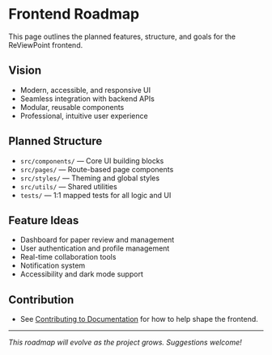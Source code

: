 # Frontend Roadmap

This page outlines the planned features, structure, and goals for the ReViewPoint frontend.

## Vision

- Modern, accessible, and responsive UI
- Seamless integration with backend APIs
- Modular, reusable components
- Professional, intuitive user experience

## Planned Structure

- `src/components/` — Core UI building blocks
- `src/pages/` — Route-based page components
- `src/styles/` — Theming and global styles
- `src/utils/` — Shared utilities
- `tests/` — 1:1 mapped tests for all logic and UI

## Feature Ideas

- Dashboard for paper review and management
- User authentication and profile management
- Real-time collaboration tools
- Notification system
- Accessibility and dark mode support

## Contribution

- See [Contributing to Documentation](../contributing-docs.md) for how to help shape the frontend.

---

_This roadmap will evolve as the project grows. Suggestions welcome!_
